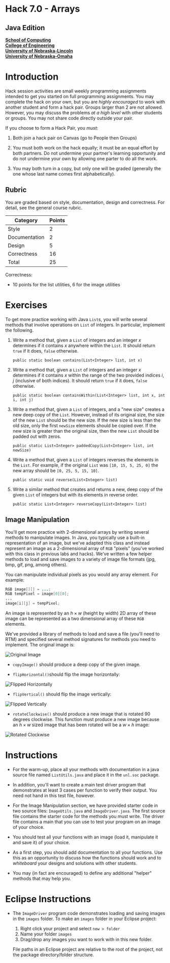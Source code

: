 # Hack 7.0 - Arrays
## Java Edition
**[School of Computing](https://computing.unl.edu/)**  
**[College of Engineering](https://engineering.unl.edu/)**  
**[University of Nebraska-Lincoln](https://unl.edu)**  
**[University of Nebraska-Omaha](https://http://unomaha.edu/)**  

# Introduction

Hack session activities are small weekly programming assignments
intended to get you started on full programming assignments. You may
complete the hack on your own, but you are *highly encouraged* to work
with another student and form a hack pair. Groups larger than 2 are not
allowed. However, you may discuss the problems *at a high level* with
other students or groups. You may not share code directly outside your
pair.

If you choose to form a Hack Pair, you *must*:

1.  Both join a hack pair on Canvas (go to People then Groups)

2.  You must both work on the hack equally; it must be an equal effort
    by both partners. Do not undermine your partner's learning
    opportunity and do not undermine your own by allowing one parter to
    do all the work.

3.  You may both turn in a copy, but only one will be graded (generally
    the one whose last name comes first alphabetically).

## Rubric

You are graded based on style, documentation, design and correctness.
For detail, see the general course rubric.

| Category      | Points |
|---------------|--------|
| Style         | 2      |
| Documentation | 2      |
| Design        | 5      |
| Correctness   | 16     |
| Total         | 25     |

Correctness:

-   10 points for the list utilities, 6 for the image utilities

# Exercises

To get more practice working with Java `List`s, you will write
several methods that involve operations on `List` of integers. In
particular, implement the following.

1.  Write a method that, given a `List` of integers and an
    integer $x$ determines if it contains $x$ anywhere within the
    `List`. It should return `true` if it does,
    `false` otherwise.

    `public static boolean contains(List<Integer> list, int x)`

2.  Write a method that, given a `List` of integers and an
    integer $x$ determines if it contains $x$ within the range of the
    two provided indices $i, j$ (inclusive of both indices). It should
    return `true` if it does, `false` otherwise.

    `public static boolean containsWithin(List<Integer> list, int x, int i, int j)`

3.  Write a method that, given a `List` of integers, and a "new
    size" creates a new deep copy of the `List`. However, instead
    of its original size, the size of the new `List` should be
    the new size. If the new size is less than the old size, only the
    first `newSize` elements should be copied over. If the new
    size is greater than the original size, then the new `List`
    should be padded out with zeros.

    `public static List<Integer> paddedCopy(List<Integer> list, int newSize)`

4.  Write a method that, given a `List` of integers reverses the
    elements in the `List`. For example, if the original
    `List` was `[10, 15, 5, 25, 0]` the new array should
    be `[0, 25, 5, 15, 10]`.

    `public static void reverse(List<Integer> list)`

5.  Write a similar method that creates and returns a new, deep copy of
    the given `List` of integers but with its elements in reverse
    order.

    `public static List<Integer> reverseCopy(List<Integer> list)`

## Image Manipulation

You'll get more practice with 2-dimensional arrays by writing several
methods to manipulate images. In Java, you typically use a built-in
representation of an image, but we've adapted this class and instead
represent an image as a 2-dimensional array of `RGB` "pixels"
(you've worked with this class in previous labs and hacks). We've
written a few helper methods to load and save images to a variety of
image file formats (jpg, bmp, gif, png, among others).

You can manipulate individual pixels as you would any array element. For
example:

``` java
RGB image[][] = ...;
RGB tempPixel = image[0][0];
...
image[i][j] = tempPixel;
```

An image is represented by an $h \times w$ (height by width) 2D array of
these image can be represented as a two dimensional array of these
`RGB` elements.

We've provided a library of methods to load and save a file (you'll need
to RTM) and specified several method signatures for methods you need to
implement.  The original image is:

![Original Image](./images/pointers.png)

-   `copyImage()` should produce a deep copy of the given image.

-   `flipHorizontal()`should flip the image horizontally:

![Flipped Horizontally](./images/pointersHFlip.jpg)

-   `flipVertical()` should flip the image vertically:

![Flipped Vertically](./images/pointersVFlip.png)

-   `rotateClockwise()` should produce a new image that is rotated
    90 degrees clockwise. This function must produce a new image because
    an $h \times w$ sized image that has been rotated will be a
    $w \times h$ image:

![Rotated Clockwise](./images/pointersRotated.jpg)

# Instructions

-   For the warm-up, place all your methods with documentation in a java
    source file named `ListUtils.java` and place it in the `unl.soc` package.

-   In addition, you'll want to create a main test driver program that
    demonstrates at least 3 cases per function to verify their output.
    You need not hand in this test file, however.

-   For the Image Manipulation section, we have provided starter code in
    two source files: `ImageUtils.java` and
    `ImageDriver.java`. The first source file contains the
    starter code for the methods you must write. The driver file
    contains a main that you can use to test your program on an image of
    your choice.

-   You should test all your functions with an image (load it,
    manipulate it and save it) of your choice.

-   As a first step, you should add documentation to all your functions.
    Use this as an opportunity to discuss how the functions should work
    and to *whiteboard* your designs and solutions with other students.

-   You may (in fact are encouraged) to define any additional "helper"
    methods that may help you.

# Eclipse Instructions

-   The `ImageDriver` program code demonstrates loading and saving images
    in the `images` folder.  To make an `images` folder in your Eclipse
    project:  

    1.  Right click your project and select `new > folder`
    2.  Name your folder `images`
    3.  Drag/drop any images you want to work with in this new folder.  

    File paths in an Eclipse project are relative to the root of the project,
    not the package directory/folder structure.

